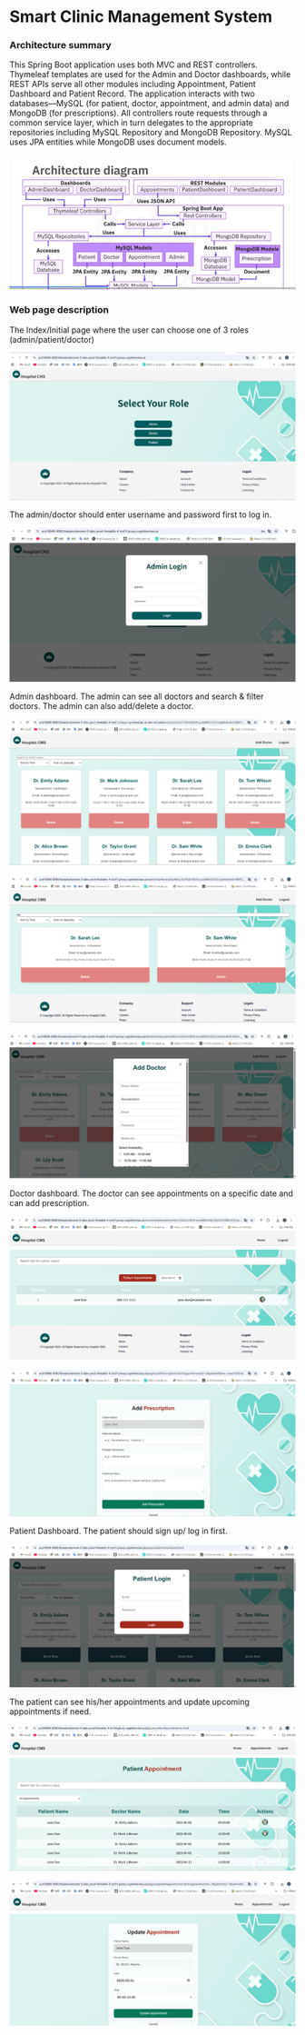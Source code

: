 # Smart Clinic Management System

### Architecture summary

This Spring Boot application uses both MVC and REST controllers. Thymeleaf templates are used for the Admin and Doctor dashboards, while REST APIs serve all other modules including Appointment, Patient Dashboard and Patient Record. The application interacts with two databases—MySQL (for patient, doctor, appointment, and admin data) and MongoDB (for prescriptions). All controllers route requests through a common service layer, which in turn delegates to the appropriate repositories including MySQL Repository and MongoDB Repository. MySQL uses JPA entities while MongoDB uses document models.

![architecture design](./screenshoots/archi-design.png)



### Web page description 

The Index/Initial page where the user can choose one of 3 roles (admin/patient/doctor)

![index page](./screenshoots/index.png)



The admin/doctor should enter username and password first to log in.

![](./screenshoots/admin-login.png)



Admin dashboard. The admin can see all doctors and search & filter doctors. The admin can also add/delete a doctor.

![](./screenshoots/admin.png)

![](./screenshoots/admin-search.png)

![](./screenshoots/admin-add.png)



Doctor dashboard. The doctor can see appointments on a specific date and can add prescription.

![](./screenshoots/doctor.png)

![](./screenshoots/add-prescription.png)



Patient Dashboard. The patient should sign up/ log in first.

![](./screenshoots/patient-login.png)

The patient can see his/her appointments and update upcoming appointments if need.

![](./screenshoots/appointment.png)

![](./screenshoots/update-appointment.png)